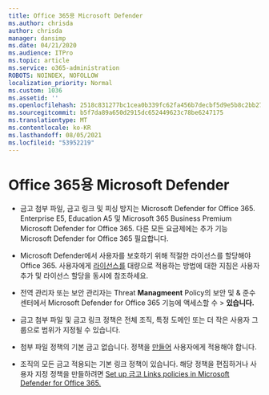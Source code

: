 ```yaml
---
title: Office 365용 Microsoft Defender
ms.author: chrisda
author: chrisda
manager: dansimp
ms.date: 04/21/2020
ms.audience: ITPro
ms.topic: article
ms.service: o365-administration
ROBOTS: NOINDEX, NOFOLLOW
localization_priority: Normal
ms.custom: 1036
ms.assetid: ''
ms.openlocfilehash: 2518c831277bc1cea0b339fc62fa456b7decbf5d9e5b8c2bb2733fe47c969a81
ms.sourcegitcommit: b5f7da89a650d2915dc652449623c78be6247175
ms.translationtype: MT
ms.contentlocale: ko-KR
ms.lasthandoff: 08/05/2021
ms.locfileid: "53952219"
---
```

# <a name="microsoft-defender-for-office-365"></a>Office 365용 Microsoft Defender

- 금고 첨부 파일, 금고 링크 및 피싱 방지는 Microsoft Defender for Office 365. Enterprise E5, Education A5 및 Microsoft 365 Business Premium Microsoft Defender for Office 365. 다른 모든 요금제에는 추가 기능 Microsoft Defender for Office 365 필요합니다.

- Microsoft Defender에서 사용자를 보호하기 위해 적절한 라이선스를 할당해야 Office 365. 사용자에게 [라이선스를](/microsoft-365/admin/add-users/add-users) 대량으로 적용하는 방법에 대한 지침은 사용자 추가 및 라이선스 할당을 동시에 참조하세요.

- 전역 관리자 또는 보안 관리자는 Threat **Managmeent** Policy의 보안 및 & 준수 센터에서 Microsoft Defender for Office 365 기능에 액세스할 수 \> **있습니다.**

- 금고 첨부 파일 및 금고 링크 정책은 전체 조직, 특정 도메인 또는 더 작은 사용자 그룹으로 범위가 지정될 수 있습니다.

- 첨부 파일 정책의 기본 금고 없습니다. 정책을 [만들어](/microsoft-365/security/office-365-security/set-up-atp-safe-attachments-policies) 사용자에게 적용해야 합니다.

- 조직의 모든 금고 적용되는 기본 링크 정책이 있습니다. 해당 정책을 편집하거나 사용자 지정 정책을 만들하려면 [Set up 금고 Links policies in Microsoft Defender for Office 365.](/microsoft-365/security/office-365-security/set-up-atp-safe-links-policies)
